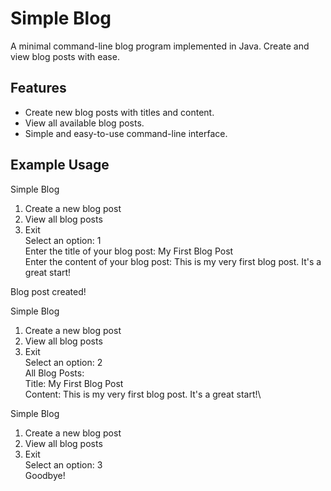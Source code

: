 # Simple Blog

A minimal command-line blog program implemented in Java. Create and view blog posts with ease.

## Features

- Create new blog posts with titles and content.
- View all available blog posts.
- Simple and easy-to-use command-line interface.


## Example Usage
Simple Blog
1. Create a new blog post
2. View all blog posts
3. Exit\
Select an option: 1\
Enter the title of your blog post: My First Blog Post\
Enter the content of your blog post: This is my very first blog post. It's a great start!

Blog post created!

Simple Blog
1. Create a new blog post
2. View all blog posts
3. Exit\
Select an option: 2\
All Blog Posts:\
Title: My First Blog Post\
Content: This is my very first blog post. It's a great start!\

Simple Blog
1. Create a new blog post
2. View all blog posts
3. Exit\
Select an option: 3\
Goodbye!
